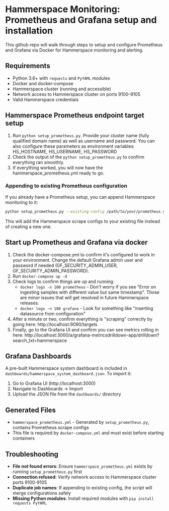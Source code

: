 # Hammerspace Monitoring: Prometheus and Grafana setup and installation

This github repo will walk through steps to setup and configure Prometheus and Grafana via Docker for Hammerspace monitoring and alerting.

## Requirements

- Python 3.6+ with `requests` and `PyYAML` modules
- Docker and docker-compose
- Hammerspace cluster (running and accessible)
- Network access to Hammerspace cluster on ports 9100-9105
- Valid Hammerspace credentials

## Hammerspace Prometheus endpoint target setup

1. Run `python setup_prometheus.py`. Provide your cluster name (fully qualified domain name) as well as username and password. You can also configure these parameters as environment variables: HS_HOSTNAME, HS_USERNAME, HS_PASSWORD
2. Check the output of the `python setup_prometheus.py` to confirm everything ran smoothly.
3. If everything worked, you will now have the hammerspace_prometheus.yml ready to go.

### Appending to existing Prometheus configuration
If you already have a Prometheus setup, you can append Hammerspace monitoring to it:
```bash
python setup_prometheus.py --existing-config /path/to/your/prometheus.yml
```
This will add the Hammerspace scrape configs to your existing file instead of creating a new one.

## Start up Prometheus and Grafana via docker

1. Check the docker-compose.yml to confirm it's configured to work in your environment. Change the default Grafana admin user and password if needed (GF_SECURITY_ADMIN_USER, GF_SECURITY_ADMIN_PASSWORD).
2. Run `docker-compose up -d`
3. Check logs to confirm things are up and running: 
    - `docker logs -n 100 prometheus` - Don't worry if you see "Error on ingesting samples with different value but same timestamp". Those are minor issues that will get resolved in future Hammerspace releases.
    - `docker logs -n 100 grafana` - Look for something like "inserting datasource from configuration"
4. After a minute or two, confirm everything is "scraping" correctly by going here: http://localhost:9090/targets
5. Finally, go to the Grafana UI and confirm you can see metrics rolling in here: http://localhost:3000/a/grafana-metricsdrilldown-app/drilldown?search_txt=hammerspace

## Grafana Dashboards
A pre-built Hammerspace system dashboard is included in `dashboards/hammerspace_system_dashboard.json`. To import it:
1. Go to Grafana UI (http://localhost:3000)
2. Navigate to Dashboards → Import
3. Upload the JSON file from the `dashboards/` directory

## Generated Files
- `hammerspace_prometheus.yml` - Generated by `setup_prometheus.py`, contains Prometheus scrape configs
- This file is required by `docker-compose.yml` and must exist before starting containers

## Troubleshooting
- **File not found errors**: Ensure `hammerspace_prometheus.yml` exists by running `setup_prometheus.py` first
- **Connection refused**: Verify network access to Hammerspace cluster ports 9100-9105
- **Duplicate job names**: If appending to existing config, the script will merge configurations safely
- **Missing Python modules**: Install required modules with `pip install requests PyYAML`

